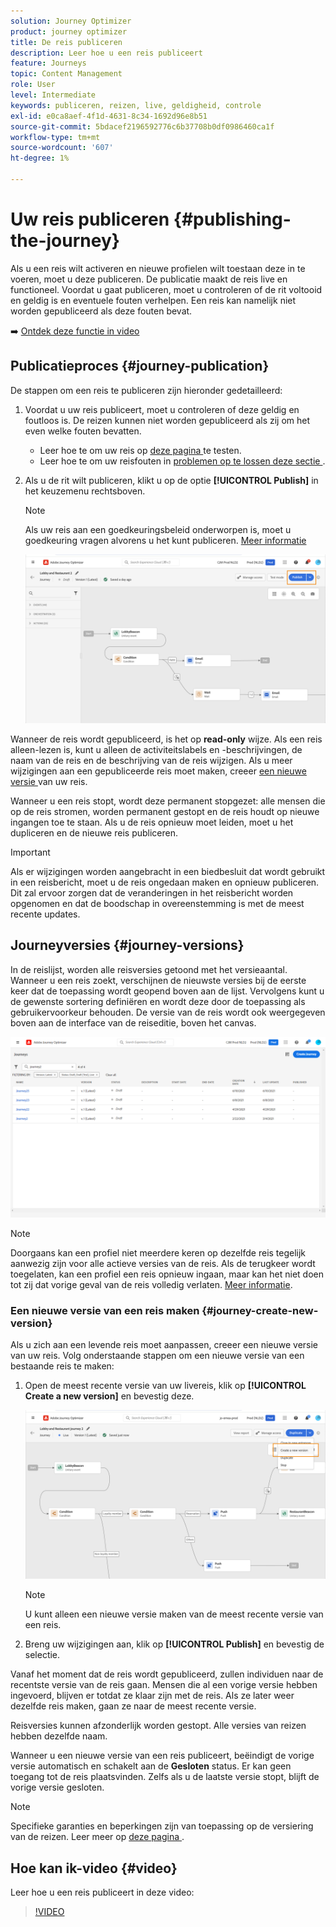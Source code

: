 ```yaml
---
solution: Journey Optimizer
product: journey optimizer
title: De reis publiceren
description: Leer hoe u een reis publiceert
feature: Journeys
topic: Content Management
role: User
level: Intermediate
keywords: publiceren, reizen, live, geldigheid, controle
exl-id: e0ca8aef-4f1d-4631-8c34-1692d96e8b51
source-git-commit: 5bdacef2196592776c6b37708b0df0986460ca1f
workflow-type: tm+mt
source-wordcount: '607'
ht-degree: 1%

---
```


# Uw reis publiceren {#publishing-the-journey}

Als u een reis wilt activeren en nieuwe profielen wilt toestaan deze in te voeren, moet u deze publiceren. De publicatie maakt de reis live en functioneel. Voordat u gaat publiceren, moet u controleren of de rit voltooid en geldig is en eventuele fouten verhelpen. Een reis kan namelijk niet worden gepubliceerd als deze fouten bevat.

➡️ [Ontdek deze functie in video](#video)

## Publicatieproces {#journey-publication}

De stappen om een reis te publiceren zijn hieronder gedetailleerd:

1. Voordat u uw reis publiceert, moet u controleren of deze geldig en foutloos is. De reizen kunnen niet worden gepubliceerd als zij om het even welke fouten bevatten.

   * Leer hoe te om uw reis op [ deze pagina ](testing-the-journey.md) te testen.
   * Leer hoe te om uw reisfouten in [ problemen op te lossen deze sectie ](../building-journeys/troubleshooting.md#checking-for-errors-before-testing).

1. Als u de rit wilt publiceren, klikt u op de optie **[!UICONTROL Publish]** in het keuzemenu rechtsboven.

   >[!NOTE]
   >
   > Als uw reis aan een goedkeuringsbeleid onderworpen is, moet u goedkeuring vragen alvorens u het kunt publiceren. [Meer informatie](../test-approve/gs-approval.md)


   ![](assets/journeyuc1_18.png)

Wanneer de reis wordt gepubliceerd, is het op **read-only** wijze. Als een reis alleen-lezen is, kunt u alleen de activiteitslabels en -beschrijvingen, de naam van de reis en de beschrijving van de reis wijzigen. Als u meer wijzigingen aan een gepubliceerde reis moet maken, creeer [ een nieuwe versie ](journey-ui.md#journey-versions) van uw reis.

Wanneer u een reis stopt, wordt deze permanent stopgezet: alle mensen die op de reis stromen, worden permanent gestopt en de reis houdt op nieuwe ingangen toe te staan. Als u de reis opnieuw moet leiden, moet u het dupliceren en de nieuwe reis publiceren.


>[!IMPORTANT]
>
>Als er wijzigingen worden aangebracht in een biedbesluit dat wordt gebruikt in een reisbericht, moet u de reis ongedaan maken en opnieuw publiceren.  Dit zal ervoor zorgen dat de veranderingen in het reisbericht worden opgenomen en dat de boodschap in overeenstemming is met de meest recente updates.


## Journeyversies {#journey-versions}

In de reislijst, worden alle reisversies getoond met het versieaantal. Wanneer u een reis zoekt, verschijnen de nieuwste versies bij de eerste keer dat de toepassing wordt geopend boven aan de lijst. Vervolgens kunt u de gewenste sortering definiëren en wordt deze door de toepassing als gebruikervoorkeur behouden. De versie van de reis wordt ook weergegeven boven aan de interface van de reiseditie, boven het canvas.

![](assets/journeyversions1.png)

>[!NOTE]
>
>Doorgaans kan een profiel niet meerdere keren op dezelfde reis tegelijk aanwezig zijn voor alle actieve versies van de reis. Als de terugkeer wordt toegelaten, kan een profiel een reis opnieuw ingaan, maar kan het niet doen tot zij dat vorige geval van de reis volledig verlaten. [Meer informatie](entry-management.md).

### Een nieuwe versie van een reis maken {#journey-create-new-version}

Als u zich aan een levende reis moet aanpassen, creeer een nieuwe versie van uw reis. Volg onderstaande stappen om een nieuwe versie van een bestaande reis te maken:

1. Open de meest recente versie van uw livereis, klik op **[!UICONTROL Create a new version]** en bevestig deze.

   ![](assets/journeyversions2.png)

   >[!NOTE]
   >
   >U kunt alleen een nieuwe versie maken van de meest recente versie van een reis.

1. Breng uw wijzigingen aan, klik op **[!UICONTROL Publish]** en bevestig de selectie.

Vanaf het moment dat de reis wordt gepubliceerd, zullen individuen naar de recentste versie van de reis gaan. Mensen die al een vorige versie hebben ingevoerd, blijven er totdat ze klaar zijn met de reis. Als ze later weer dezelfde reis maken, gaan ze naar de meest recente versie.

Reisversies kunnen afzonderlijk worden gestopt. Alle versies van reizen hebben dezelfde naam.

Wanneer u een nieuwe versie van een reis publiceert, beëindigt de vorige versie automatisch en schakelt aan de **Gesloten** status. Er kan geen toegang tot de reis plaatsvinden. Zelfs als u de laatste versie stopt, blijft de vorige versie gesloten.


>[!NOTE]
>
>Specifieke garanties en beperkingen zijn van toepassing op de versiering van de reizen. Leer meer op [ deze pagina ](../start/guardrails.md#journey-versions-journey-versions-g).


## Hoe kan ik-video {#video}

Leer hoe u een reis publiceert in deze video:

>[!VIDEO](https://video.tv.adobe.com/v/3424998?quality=12)